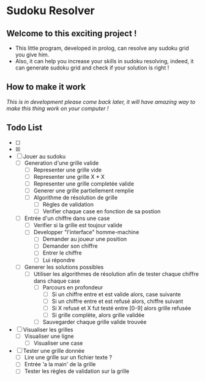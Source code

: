 # Sudoku Resolver

## Welcome to this exciting project !

* This little program, developed in prolog, can resolve any sudoku grid you give him.
* Also, it can help you increase your skills in sudoku resolving, indeed, it can generate sudoku grid and check if your solution is right !

## How to make it work

*This is in development please come back later, it will have amazing way to make this thing work on your computer !*

## Todo List
- [ ]
- [x]
- [ ] Jouer au sudoku
	- [ ] Generation d'une grille valide
		- [ ] Representer une grille vide
		- [ ] Representer une grille X * X
		- [ ] Representer une grille completée valide
		- [ ] Generer une grille partiellement remplie
		- [ ] Algorithme de résolution de grille
			- [ ] Règles de validation
			- [ ] Verifier chaque case en fonction de sa postion
	- [ ] Entrée d'un chiffre dans une case
		- [ ] Verifier si la grille est toujour valide
		- [ ] Developper "l'interface" homme-machine
			- [ ] Demander au joueur une position
			- [ ] Demander son chiffre
			- [ ] Entrer le chiffre
			- [ ] Lui répondre
	- [ ] Generer les solutions possibles
		- [ ] Utiliser les algorithmes de résolution afin de tester chaque chiffre dans chaque case
			- [ ] Parcours en profondeur
				- [ ] Si un chiffre entre et est valide alors, case suivante
				- [ ] Si un chiffre entre et est refusé alors, chiffre suivant
				- [ ] Si X refusé et X fut testé entre [0-9] alors grille refusée
				- [ ] Si grille complète, alors grille validée
			- [ ] Sauvegarder chaque grille valide trouvée
- [ ] Visualiser les grilles
	- [ ] Visualiser une ligne
		- [ ] Visualiser une case
- [ ] Tester une grille donnée
	- [ ] Lire une grille sur un fichier texte ?
	- [ ] Entrée 'a la main' de la grille
	- [ ] Tester les règles de validation sur la grille